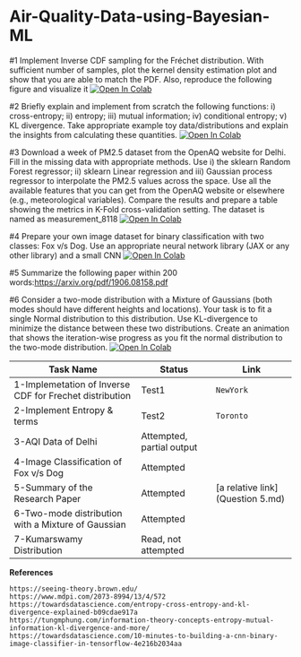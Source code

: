 # Air-Quality-Data-using-Bayesian-ML
#1 Implement Inverse CDF sampling for the Fréchet distribution. With sufficient number of samples, plot the kernel density estimation plot and show that you are able to match the PDF. Also, reproduce the following figure and visualize it
[![Open In Colab](https://colab.research.google.com/assets/colab-badge.svg)](https://colab.research.google.com/drive/1SDq4D2DdW1u6WrG4Da5GmdaT_gErTol_?usp=sharing)


#2 Briefly explain and implement from scratch the following functions: i) cross-entropy; ii) entropy; iii) mutual information; iv) conditional entropy; v) KL divergence. Take appropriate example toy data/distributions and explain the insights from calculating these quantities.
[![Open In Colab](https://colab.research.google.com/assets/colab-badge.svg)](https://colab.research.google.com/drive/1ocWGpnbGnhPWZejMIs6RJnl3eLr-8hmH?usp=sharing)

#3 Download a week of PM2.5 dataset from the OpenAQ website for Delhi. Fill in the missing data with appropriate methods. Use i) the sklearn Random Forest regressor; ii) sklearn Linear regression and iii) Gaussian process regressor to interpolate the PM2.5 values across the space. Use all the available features that you can get from the OpenAQ website or elsewhere (e.g., meteorological variables). Compare the results and prepare a table showing the metrics in K-Fold cross-validation setting.
The dataset is named as measurement_8118
[![Open In Colab](https://colab.research.google.com/assets/colab-badge.svg)](https://colab.research.google.com/drive/16Cc2EYT4sYoOC8w-XbjcnpuFfy_IxagV?usp=sharing)

#4 Prepare your own image dataset for binary classification with two classes: Fox v/s Dog. Use an appropriate neural network library (JAX or any other library) and a small CNN 
[![Open In Colab](https://colab.research.google.com/assets/colab-badge.svg)](https://colab.research.google.com/drive/1DnteSNhNQTytM7_vjlQGbvObWrS74Pxx?usp=sharing)

#5 Summarize the following paper within 200 words:https://arxiv.org/pdf/1906.08158.pdf

#6 Consider a two-mode distribution with a Mixture of Gaussians (both modes should have different heights and locations). Your task is to fit a single Normal distribution to this distribution. Use KL-divergence to minimize the distance between these two distributions. Create an animation that shows the iteration-wise progress as you fit the normal distribution to the two-mode distribution.
[![Open In Colab](https://colab.research.google.com/assets/colab-badge.svg)](https://colab.research.google.com/drive/1KVTqbyU-aEKDHhqjz7CQe6R_kkkmlu5x?usp=sharing)

| Task Name     | Status        | Link        
| ------------- | ------------- | --------    |
| 1-Implemetation of Inverse CDF for Frechet distribution         | Test1         | `NewYork`   |
| 2-Implement Entropy & terms         | Test2         | `Toronto`   |
| 3-AQI Data of Delhi  | Attempted, partial output |      |
| 4-Image Classification of Fox v/s Dog   |  Attempted  |        |
| 5-Summary of the Research Paper | Attempted | [a relative link](Question 5.md)           |
| 6-Two-mode distribution with a Mixture of Gaussian | Attempted |        |
| 7-Kumarswamy Distribution | Read, not attempted |        |
**References**
	
	https://seeing-theory.brown.edu/
	https://www.mdpi.com/2073-8994/13/4/572
	https://towardsdatascience.com/entropy-cross-entropy-and-kl-divergence-explained-b09cdae917a
	https://tungmphung.com/information-theory-concepts-entropy-mutual-information-kl-divergence-and-more/
	https://towardsdatascience.com/10-minutes-to-building-a-cnn-binary-image-classifier-in-tensorflow-4e216b2034aa
